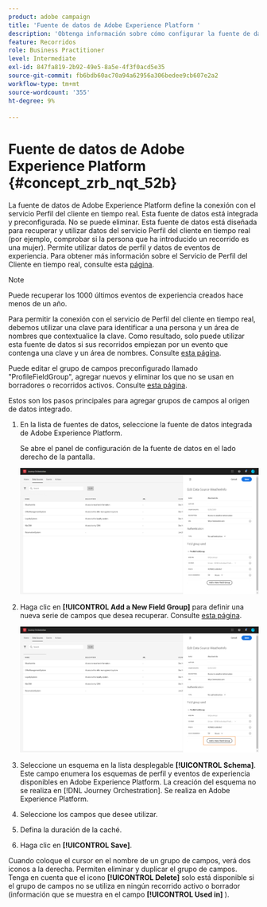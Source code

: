 ```yaml
---
product: adobe campaign
title: 'Fuente de datos de Adobe Experience Platform '
description: 'Obtenga información sobre cómo configurar la fuente de datos de Adobe Experience Platform '
feature: Recorridos
role: Business Practitioner
level: Intermediate
exl-id: 847fa819-2b92-49e5-8a5e-4f3f0acd5e35
source-git-commit: fb6bdb60ac70a94a62956a306bedee9cb607e2a2
workflow-type: tm+mt
source-wordcount: '355'
ht-degree: 9%

---
```


# Fuente de datos de Adobe Experience Platform {#concept_zrb_nqt_52b}

La fuente de datos de Adobe Experience Platform define la conexión con el servicio Perfil del cliente en tiempo real. Esta fuente de datos está integrada y preconfigurada. No se puede eliminar. Esta fuente de datos está diseñada para recuperar y utilizar datos del servicio Perfil del cliente en tiempo real (por ejemplo, comprobar si la persona que ha introducido un recorrido es una mujer). Permite utilizar datos de perfil y datos de eventos de experiencia. Para obtener más información sobre el Servicio de Perfil del Cliente en tiempo real, consulte esta [página](https://experienceleague.adobe.com/docs/experience-platform/profile/home.html).

>[!NOTE]
>
>Puede recuperar los 1000 últimos eventos de experiencia creados hace menos de un año.

Para permitir la conexión con el servicio de Perfil del cliente en tiempo real, debemos utilizar una clave para identificar a una persona y un área de nombres que contextualice la clave. Como resultado, solo puede utilizar esta fuente de datos si sus recorridos empiezan por un evento que contenga una clave y un área de nombres. Consulte [esta página](../building-journeys/journey.md).

Puede editar el grupo de campos preconfigurado llamado &quot;ProfileFieldGroup&quot;, agregar nuevos y eliminar los que no se usan en borradores o recorridos activos. Consulte [esta página](../datasource/field-groups.md).

Estos son los pasos principales para agregar grupos de campos al origen de datos integrado.

1. En la lista de fuentes de datos, seleccione la fuente de datos integrada de Adobe Experience Platform.

   Se abre el panel de configuración de la fuente de datos en el lado derecho de la pantalla.

   ![](../assets/journey23.png)

1. Haga clic en **[!UICONTROL Add a New Field Group]** para definir una nueva serie de campos que desea recuperar. Consulte [esta página](../datasource/field-groups.md).

   ![](../assets/journey24.png)

1. Seleccione un esquema en la lista desplegable **[!UICONTROL Schema]**. Este campo enumera los esquemas de perfil y eventos de experiencia disponibles en Adobe Experience Platform. La creación del esquema no se realiza en [!DNL Journey Orchestration]. Se realiza en Adobe Experience Platform.
1. Seleccione los campos que desee utilizar.
1. Defina la duración de la caché.
1. Haga clic en **[!UICONTROL Save]**.

Cuando coloque el cursor en el nombre de un grupo de campos, verá dos iconos a la derecha. Permiten eliminar y duplicar el grupo de campos. Tenga en cuenta que el icono **[!UICONTROL Delete]** solo está disponible si el grupo de campos no se utiliza en ningún recorrido activo o borrador (información que se muestra en el campo **[!UICONTROL Used in]** ).
